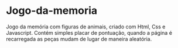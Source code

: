 # Jogo-da-memoria
Jogo da memória com figuras de animais, criado com Html, Css e Javascript. Contém simples placar de pontuação, quando a página é recarregada as peças mudam de lugar de maneira aleatória.
